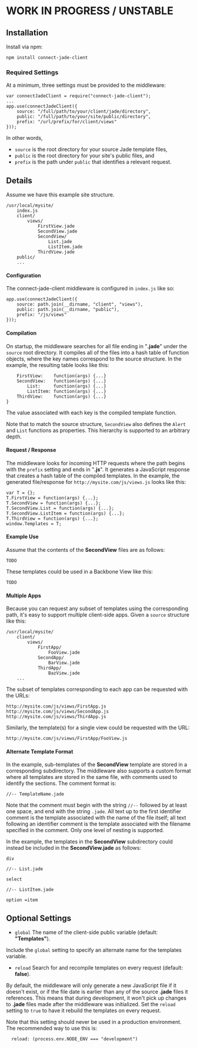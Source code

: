 # WORK IN PROGRESS / UNSTABLE

## Installation

Install via npm:

```
npm install connect-jade-client
```

### Required Settings

At a minimum, three settings must be provided to the middleware:

```
var connectJadeClient = require("connect-jade-client");
...
app.use(connectJadeClient({
    source: "/full/path/to/your/client/jade/directory",
    public: "/full/path/to/your/site/public/directory",
    prefix: "/url/prefix/for/client/views"
}));
```

In other words,

* `source` is the root directory for your source Jade template files,
* `public` is the root directory for your site's public files, and
* `prefix` is the path under `public` that identifies a relevant request.

## Details

Assume we have this example site structure.

```
/usr/local/mysite/
    index.js
    client/
        views/
            FirstView.jade
            SecondView.jade
            SecondView/
                List.jade
                ListItem.jade
            ThirdView.jade
    public/
    ...
```

#### Configuration

The connect-jade-client middleware is configured in `index.js` like so:

```
app.use(connectJadeClient({
    source: path.join(__dirname, "client", "views"),
    public: path.join(__dirname, "public"),
    prefix: "/js/views"
}));
```

#### Compilation

On startup, the middleware searches for all file ending in "__.jade__" under the `source` root directory.  It compiles all of the files into a hash table of function objects, where the key names correspond to the source structure.  In the example, the resulting table looks like this:

```
    FirstView:    function(args) {...}
    SecondView:   function(args) {...}
        List:     function(args) {...}
        ListItem: function(args) {...}
    ThirdView:    function(args) {...}
}
```

The value associated with each key is the compiled template function. 

Note that to match the source structure, `SecondView` also defines the `Alert` and `List` functions as properties.  This hierarchy is supported to an arbitrary depth.

#### Request / Response

The middleware looks for incoming HTTP requests where the path begins with the `prefix` setting and ends in "__.js__".  It generates a JavaScript response that creates a hash table of the compiled templates.  In the example, the generated file/response for `http://mysite.com/js/views.js` looks like this:

```
var T = {};
T.FirstView = function(args) {...};
T.SecondView = function(args) {...};
T.SecondView.List = function(args) {...};
T.SecondView.ListItem = function(args) {...};
T.ThirdView = function(args) {...};
window.Templates = T;
```
#### Example Use

Assume that the contents of the __SecondView__ files are as follows:

```
TODO
```

These templates could be used in a Backbone View like this:

```
TODO
```

#### Multiple Apps

Because you can request any subset of templates using the corresponding path, it's easy to support multiple client-side apps.  Given a `source` structure like this:

```
/usr/local/mysite/
    client/
        views/
            FirstApp/
                FooView.jade
            SecondApp/
                BarView.jade
            ThirdApp/
                BazView.jade
    ...
```

The subset of templates corresponding to each app can be requested with the URLs:

```
http://mysite.com/js/views/FirstApp.js
http://mysite.com/js/views/SecondApp.js
http://mysite.com/js/views/ThirdApp.js
```

Similarly, the template(s) for a single view could be requested with the URL:

```
http://mysite.com/js/views/FirstApp/FooView.js
```

#### Alternate Template Format

In the example, sub-templates of the __SecondView__ template are stored in a corresponding subdirectory.  The middleware also supports a custom format where all templates are stored in the same file, with comments used to identify the sections.  The comment format is:

```
//-- TemplateName.jade
```

Note that the comment must begin with the string `//--` followed by at least one space, and end with the string `.jade`.  All text up to the first identifier comment is the template associated with the name of the file itself; all text following an identifier comment is the template associated with the filename specified in the comment.  Only one level of nesting is supported.

In the example, the templates in the __SecondView__ subdirectory could instead be included in the __SecondView.jade__ as follows:

```
div

//-- List.jade
  
select
  
//-- ListItem.jade

option =item
```

## Optional Settings

  * `global` The name of the client-side public variable (default: __"Templates"__).
  
  Include the `global` setting to specify an alternate name for the templates variable.

  * `reload` Search for and recompile  templates on every request (default: __false__).

By default, the middleware will only generate a new JavaScript file if it doesn't exist, or if the file date is earlier than any of the source __.jade__ files it references.  This means that during development, it won't pick up changes to __.jade__ files made after the middleware was initialized.  Set the `reload` setting to `true` to have it rebuild the templates on every request.

Note that this setting should never be used in a production environment.  The recommended way to use this is:

```
  reload: (process.env.NODE_ENV === "development")
```
